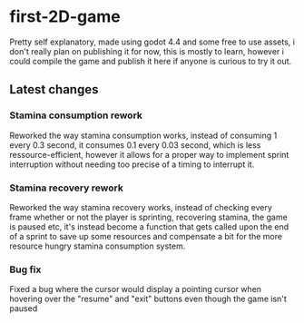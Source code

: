 # first-2D-game
Pretty self explanatory, made using godot 4.4 and some free to use assets, i don't really plan on publishing it for now, this is mostly to learn, however i could compile the game and publish it here if anyone is curious to try it out.

## Latest changes
### Stamina consumption rework
Reworked the way stamina consumption works, instead of consuming 1 every 0.3 second, it consumes 0.1 every 0.03 second, which is less ressource-efficient, however it allows for a proper way to implement sprint interruption without needing too precise of a timing to interrupt it.
### Stamina recovery rework
Reworked the way stamina recovery works, instead of checking every frame whether or not the player is sprinting, recovering stamina, the game is paused etc, it's instead become a function that gets called upon the end of a sprint to save up some resources and compensate a bit for the more resource hungry stamina consumption system.
### Bug fix
Fixed a bug where the cursor would display a pointing cursor when hovering over the "resume" and "exit" buttons even though the game isn't paused
